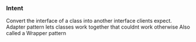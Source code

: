 ### Intent

Convert the interface of a class into another interface clients expect. Adapter pattern lets classes work together that couldnt work otherwise
Also called a Wrapper pattern
